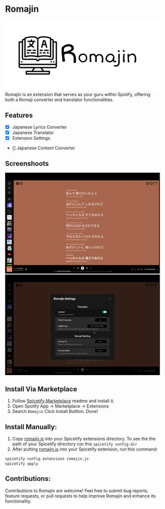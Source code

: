 # Romajin
![thumbnail](docs/romajin.png)
Romajin is an extension that serves as your guru within Spotify, offering both a Romaji converter and translator functionalities.

## Features
- [x] Japanese Lyrics Converter
- [x] Japanese Translator
- [x] Extension Settings
- [] Japanese Context Converter


## Screenshoots
![thumbnail](docs/screenshoots/1.png)
![thumbnail](docs/screenshoots/2.png)

## Install Via Marketplace
1. Follow [Spicetify Marketplace](https://github.com/spicetify/spicetify-marketplace) readme and install it.
2. Open Spotify App -> Marketplace -> Extensions
3. Search ```Romajin``` Click Install Buttton. Done!

## Install Manually:
1. Copy [romajin.js](./romajin.js) into your Spicetify extensions directory. To see the the path of your Spicetify directory run this ```spicetify config-dir```
2. After putting [romajin.js](./romajin.js) into your Spicetify extension, run this command:
```
spicetify config extensions romajin.js
spicetify apply
```

## Contributions:
Contributions to Romajin are welcome! Feel free to submit bug reports, feature requests, or pull requests to help improve Romajin and enhance its functionality.